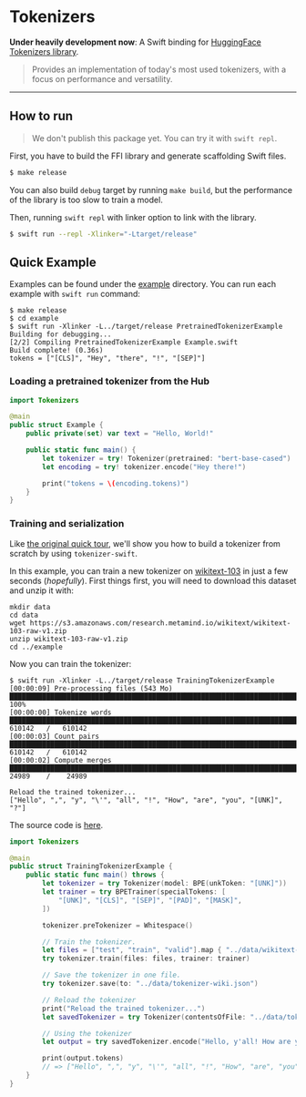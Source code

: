 # Tokenizers

**Under heavily development now**: A Swift binding for [HuggingFace Tokenizers library](https://github.com/huggingface/tokenizers).

>Provides an implementation of today's most used tokenizers, with a focus on performance and versatility.

---

## How to run

> We don't publish this package yet. You can try it with `swift repl`.

First, you have to build the FFI library and generate scaffolding Swift files.

```bash
$ make release
```

You can also build `debug` target by running `make build`, but the performance of the library is too slow to train a model.

Then, running `swift repl` with linker option to link with the library.

```bash
$ swift run --repl -Xlinker="-Ltarget/release"
```

## Quick Example

Examples can be found under the [example](example/) directory. You can run each example with `swift run` command:

```
$ make release
$ cd example 
$ swift run -Xlinker -L../target/release PretrainedTokenizerExample
Building for debugging...
[2/2] Compiling PretrainedTokenizerExample Example.swift
Build complete! (0.36s)
tokens = ["[CLS]", "Hey", "there", "!", "[SEP]"]
```

### Loading a pretrained tokenizer from the Hub

```swift
import Tokenizers

@main
public struct Example {
    public private(set) var text = "Hello, World!"

    public static func main() {
        let tokenizer = try! Tokenizer(pretrained: "bert-base-cased")
        let encoding = try! tokenizer.encode("Hey there!")

        print("tokens = \(encoding.tokens)")
    }
}
```

### Training and serialization

Like [the original quick tour](https://huggingface.co/docs/tokenizers/quicktour), we'll show you how to build a tokenizer from scratch by using `tokenizer-swift`.

In this example, you can train a new tokenizer on [wikitext-103](https://blog.einstein.ai/the-wikitext-long-term-dependency-language-modeling-dataset/) in just a few seconds (*hopefully*). First things first, you will need to download this dataset and unzip it with:

```
mkdir data
cd data
wget https://s3.amazonaws.com/research.metamind.io/wikitext/wikitext-103-raw-v1.zip
unzip wikitext-103-raw-v1.zip
cd ../example
```

Now you can train the tokenizer:

```
$ swift run -Xlinker -L../target/release TrainingTokenizerExample
[00:00:09] Pre-processing files (543 Mo)            ██████████████████████████████████████████████████████████████████████████████████████████████████████████                100%
[00:00:00] Tokenize words                           ██████████████████████████████████████████████████████████████████████████████████████████████████████████ 610142   /   610142
[00:00:03] Count pairs                              ██████████████████████████████████████████████████████████████████████████████████████████████████████████ 610142   /   610142
[00:00:02] Compute merges                           ██████████████████████████████████████████████████████████████████████████████████████████████████████████ 24989    /    24989

Reload the trained tokenizer...
["Hello", ",", "y", "\'", "all", "!", "How", "are", "you", "[UNK]", "?"]
```

The source code is [here](example/Sources/TrainingTokenizerExample/TrainingTokenizerExample.swift).

```swift
import Tokenizers

@main
public struct TrainingTokenizerExample {
    public static func main() throws {
        let tokenizer = try Tokenizer(model: BPE(unkToken: "[UNK]"))
        let trainer = try BPETrainer(specialTokens: [
            "[UNK]", "[CLS]", "[SEP]", "[PAD]", "[MASK]",
        ])

        tokenizer.preTokenizer = Whitespace()

        // Train the tokenizer.
        let files = ["test", "train", "valid"].map { "../data/wikitext-103-raw/wiki.\($0).raw" }
        try tokenizer.train(files: files, trainer: trainer)

        // Save the tokenizer in one file.
        try tokenizer.save(to: "../data/tokenizer-wiki.json")

        // Reload the tokenizer
        print("Reload the trained tokenizer...")
        let savedTokenizer = try Tokenizer(contentsOfFile: "../data/tokenizer-wiki.json")

        // Using the tokenizer
        let output = try savedTokenizer.encode("Hello, y'all! How are you 😁 ?")

        print(output.tokens)
        // => ["Hello", ",", "y", "\'", "all", "!", "How", "are", "you", "[UNK]", "?"]
    }
}
```


